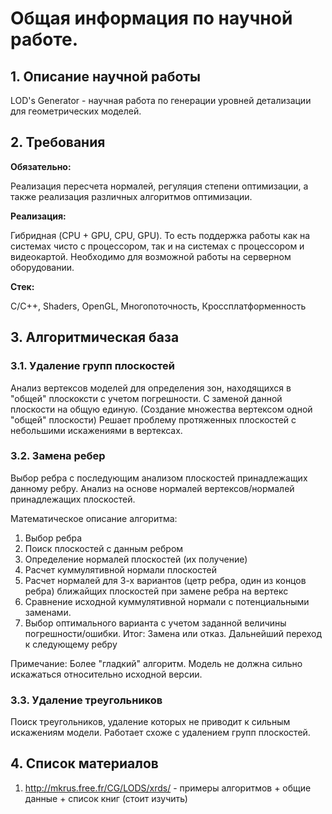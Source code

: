 # Общая информация по научной работе.
## 1. Описание научной работы
LOD's Generator - научная работа по генерации уровней детализации
для геометрических моделей. 
## 2. Требования
<p> <b> Обязательно: </b> </p>
 Реализация пересчета нормалей, регуляция степени оптимизации, а также реализация различных алгоритмов оптимизации.<br>

<p> <b> Реализация: </b> </p>
 Гибридная (CPU + GPU, CPU, GPU). То есть поддержка работы как на системах чисто с процессором, так и на системах с процессором и видеокартой. Необходимо для возможной работы на серверном оборудовании. <br>

<p> <b> Стек: </b> </p> 
С/С++, Shaders, OpenGL, Многопоточность, Кроссплатформенность

## 3. Алгоритмическая база
### 3.1. Удаление групп плоскостей
Анализ вертексов моделей для определения зон, находящихся в "общей" плоскоксти с учетом погрешности. С заменой данной плоскости на общую единую. (Создание множества вертексом одной "общей" плоскости)
Решает проблему протяженных плоскостей с небольшими искажениями в вертексах.
### 3.2. Замена ребер
Выбор ребра с последующим анализом плоскостей принадлежащих данному ребру. Анализ на основе нормалей вертексов/нормалей принадлежащих плоскостей. 

Математическое описание алгоритма:
1) Выбор ребра
2) Поиск плоскостей с данным ребром
3) Определение нормалей плоскостей (их получение)
4) Расчет куммулятивной нормали плоскостей
5) Расчет нормалей для 3-х вариантов (цетр ребра, один из концов ребра) ближайщих плоскостей при замене ребра на вертекс
6) Сравнение исходной куммулятивной нормали с потенциальными заменами. 
7) Выбор оптимального варианта с учетом заданной величины погрешности/ошибки. Итог: Замена или отказ. Дальнейший переход к следующему ребру

Примечание: Более "гладкий" алгоритм. Модель не должна сильно искажаться относительно исходной версии.
### 3.3. Удаление треугольников
Поиск треугольников, удаление которых не приводит к сильным искажениям модели. Работает схоже с удалением групп плоскостей.
## 4. Список материалов
1) http://mkrus.free.fr/CG/LODS/xrds/ - примеры алгоритмов + общие данные + список книг (стоит изучить)